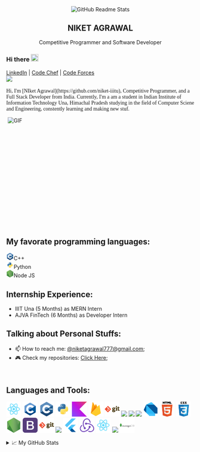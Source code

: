 <p align="center">
 <img width="100px" src="https://res.cloudinary.com/anuraghazra/image/upload/v1594908242/logo_ccswme.svg" align="center" alt="GitHub Readme Stats" />
 <h2 align="center">NIKET AGRAWAL</h2>
 <p align="center">Competitive Programmer and Software Developer</p>
</p>

### Hi there <img src="https://media.giphy.com/media/hvRJCLFzcasrR4ia7z/giphy.gif" width="20px" height = "20px">
 
<a href="https://www.linkedin.com/in/niket-agrawal-developer/" alt="Nikets LinkedInd">LinkedIn</a> | <a href="https://www.codechef.com/users/niket999" alt="Nikets's Codechef">Code Chef</a> | <a href="https://codeforces.com/profile/NIKET-100" alt="Nikets's Codeforces">Code Forces</a><br/>
![](https://visitor-badge.glitch.me/badge?page_id=Niket.iiitu.Niket-iiitu)
<br/>
<p  style = "font-family:Comic Sans;">
Hi, I'm [NIket Agrawal](https://github.com/niket-iiitu), Competitive Programmer, and a Full Stack Developer from India. Currently, I'm a am a student in Indian Institute of Information Technology Una, Himachal Pradesh studying in the field of Computer Sciene and Engineering, constently learning and making new stuf.
</p>
 <img align="right" alt="GIF" src="https://github.com/abhisheknaiidu/abhisheknaiidu/blob/master/code.gif?raw=true" width="500" height="320" />

## My favorate programming languages:
<code><img height="20" src="https://raw.githubusercontent.com/github/explore/80688e429a7d4ef2fca1e82350fe8e3517d3494d/topics/cpp/cpp.png"></code>C++<br>
<code><img height="20" src="https://raw.githubusercontent.com/github/explore/80688e429a7d4ef2fca1e82350fe8e3517d3494d/topics/python/python.png"></code>Python<br>
<code><img height="20" src="https://raw.githubusercontent.com/github/explore/80688e429a7d4ef2fca1e82350fe8e3517d3494d/topics/nodejs/nodejs.png"></code>Node JS<br>

## Internship Experience:
- IIIT Una (5 Months) as MERN Intern
- AJVA FinTech (6 Months) as Developer Intern

## <b>Talking about Personal Stuffs:</b>
- 📫 How to reach me: [@niketagrawal777@gmail.com](niketagrawal777@gmail.com);
- 🎮 Check my repositories: [Click Here](https://github.com/Niket-iiitu?tab=repositories);
<br>

## <b>Languages and Tools:</b>
<code><img height="40" src="https://raw.githubusercontent.com/github/explore/80688e429a7d4ef2fca1e82350fe8e3517d3494d/topics/react/react.png"></code>
<code><img height="40" src="https://raw.githubusercontent.com/github/explore/80688e429a7d4ef2fca1e82350fe8e3517d3494d/topics/c/c.png"></code>
<code><img height="40" src="https://raw.githubusercontent.com/github/explore/80688e429a7d4ef2fca1e82350fe8e3517d3494d/topics/cpp/cpp.png"></code>
<code><img height="40" src="https://raw.githubusercontent.com/github/explore/80688e429a7d4ef2fca1e82350fe8e3517d3494d/topics/python/python.png"></code>
<code><img height="40" src="https://raw.githubusercontent.com/github/explore/80688e429a7d4ef2fca1e82350fe8e3517d3494d/topics/kotlin/kotlin.png"></code>
<code><img height="40" src="https://raw.githubusercontent.com/github/explore/80688e429a7d4ef2fca1e82350fe8e3517d3494d/topics/firebase/firebase.png"></code>
<code><img height="40" src="https://raw.githubusercontent.com/github/explore/80688e429a7d4ef2fca1e82350fe8e3517d3494d/topics/git/git.png"></code>
<code><img height="40" src="https://cdn.jsdelivr.net/npm/simple-icons@3.6.1/icons/java.svg"></code>
<code><img height="40" src="https://cdn.jsdelivr.net/npm/simple-icons@3.6.1/icons/android.svg"></code>
<code><img height="40" src="https://cdn.jsdelivr.net/npm/simple-icons@3.6.1/icons/androidstudio.svg"></code>
<code><img height="40" src="https://raw.githubusercontent.com/github/explore/80688e429a7d4ef2fca1e82350fe8e3517d3494d/topics/dart/dart.png"></code>
<code><img height="40" src="https://raw.githubusercontent.com/github/explore/80688e429a7d4ef2fca1e82350fe8e3517d3494d/topics/html/html.png"></code>
<code><img height="40" src="https://raw.githubusercontent.com/github/explore/80688e429a7d4ef2fca1e82350fe8e3517d3494d/topics/css/css.png"></code>
<code><img height="40" src="https://raw.githubusercontent.com/github/explore/80688e429a7d4ef2fca1e82350fe8e3517d3494d/topics/nodejs/nodejs.png"></code>
<code><img height="40" src="https://raw.githubusercontent.com/github/explore/80688e429a7d4ef2fca1e82350fe8e3517d3494d/topics/bootstrap/bootstrap.png"></code>
<code><img height="40" src="https://raw.githubusercontent.com/github/explore/80688e429a7d4ef2fca1e82350fe8e3517d3494d/topics/git/git.png"></code>
<code><img height="40" src="https://github.githubassets.com/images/modules/logos_page/GitHub-Mark.png"></code>
<code><img height="40" src="https://raw.githubusercontent.com/github/explore/80688e429a7d4ef2fca1e82350fe8e3517d3494d/topics/flutter/flutter.png"></code>
<code><img height="40" src="https://raw.githubusercontent.com/github/explore/80688e429a7d4ef2fca1e82350fe8e3517d3494d/topics/redux/redux.png"></code>
<code><img height="40" src="https://raw.githubusercontent.com/github/explore/80688e429a7d4ef2fca1e82350fe8e3517d3494d/topics/react/react.png"></code>
<code><img height="40" src="https://www.herokucdn.com/favicons/icon.svg"></code>
<code><img height="40" src="https://raw.githubusercontent.com/github/explore/80688e429a7d4ef2fca1e82350fe8e3517d3494d/topics/mongodb/mongodb.png"></code>
<details>
<summary>📈 My GitHub Stats</summary>

<p align="center"> <img src="https://github-readme-stats.vercel.app/api?username=niket-iiitu&show_icons=true&theme=gotham" alt="niket-iiitu" />

</details>
<!--
**Niket-iiitu/Niket-iiitu** is a ✨ _special_ ✨ repository because its `README.md` (this file) appears on your GitHub profile.

Here are some ideas to get you started:

- 🔭 I’m currently working on ...
- 🌱 I’m currently learning ...
- 👯 I’m looking to collaborate on ...
- 🤔 I’m looking for help with ...
- 💬 Ask me about ...
- 📫 How to reach me: ...
- 😄 Pronouns: ...
- ⚡ Fun fact: ...
-->
